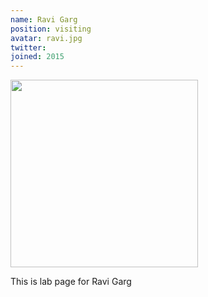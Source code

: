 ```yaml
---
name: Ravi Garg
position: visiting
avatar: ravi.jpg
twitter:
joined: 2015
---
```


<img width="300" src="{{site.baseurl}}/images/people/{{page.avatar}}" data-action="zoom">

This is lab page for Ravi Garg

